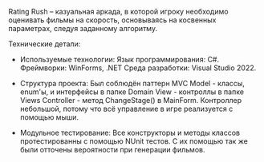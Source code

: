 Rating Rush – казуальная аркада, в которой игроку необходимо оценивать фильмы на скорость, основываясь на косвенных параметрах, следуя заданному алгоритму.

Технические детали:
- Используемые технологии:
	Язык программирования: C#.
  Фреймворки: WinForms, .NET
	Среда разработки: Visual Studio 2022.

- Структура проекта:
	Был соблюдён паттерн MVC
	Model - классы, enum'ы, и интерфейсы в папке Domain
	View - контроллы в папке Views
	Controller - метод ChangeStage() в MainForm. Контроллер небольшой, потому что всё управление в игре реализуется с помощью мыши.

- Модульное тестирование:
  	Все конструкторы и методы классов протестированны с помощью NUnit тестов. С их помощью так же были отточены вероятности при генерации фильмов.
